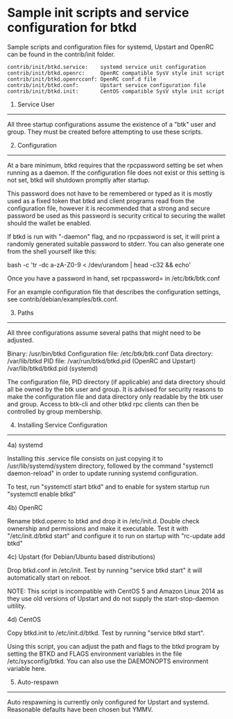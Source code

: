 Sample init scripts and service configuration for btkd
==========================================================

Sample scripts and configuration files for systemd, Upstart and OpenRC
can be found in the contrib/init folder.

    contrib/init/btkd.service:    systemd service unit configuration
    contrib/init/btkd.openrc:     OpenRC compatible SysV style init script
    contrib/init/btkd.openrcconf: OpenRC conf.d file
    contrib/init/btkd.conf:       Upstart service configuration file
    contrib/init/btkd.init:       CentOS compatible SysV style init script

1. Service User
---------------------------------

All three startup configurations assume the existence of a "btk" user
and group.  They must be created before attempting to use these scripts.

2. Configuration
---------------------------------

At a bare minimum, btkd requires that the rpcpassword setting be set
when running as a daemon.  If the configuration file does not exist or this
setting is not set, btkd will shutdown promptly after startup.

This password does not have to be remembered or typed as it is mostly used
as a fixed token that btkd and client programs read from the configuration
file, however it is recommended that a strong and secure password be used
as this password is security critical to securing the wallet should the
wallet be enabled.

If btkd is run with "-daemon" flag, and no rpcpassword is set, it will
print a randomly generated suitable password to stderr.  You can also
generate one from the shell yourself like this:

bash -c 'tr -dc a-zA-Z0-9 < /dev/urandom | head -c32 && echo'

Once you have a password in hand, set rpcpassword= in /etc/btk/btk.conf

For an example configuration file that describes the configuration settings,
see contrib/debian/examples/btk.conf.

3. Paths
---------------------------------

All three configurations assume several paths that might need to be adjusted.

Binary:              /usr/bin/btkd
Configuration file:  /etc/btk/btk.conf
Data directory:      /var/lib/btkd
PID file:            /var/run/btkd/btkd.pid (OpenRC and Upstart)
                     /var/lib/btkd/btkd.pid (systemd)

The configuration file, PID directory (if applicable) and data directory
should all be owned by the btk user and group.  It is advised for security
reasons to make the configuration file and data directory only readable by the
btk user and group.  Access to btk-cli and other btkd rpc clients
can then be controlled by group membership.

4. Installing Service Configuration
-----------------------------------

4a) systemd

Installing this .service file consists on just copying it to
/usr/lib/systemd/system directory, followed by the command
"systemctl daemon-reload" in order to update running systemd configuration.

To test, run "systemctl start btkd" and to enable for system startup run
"systemctl enable btkd"

4b) OpenRC

Rename btkd.openrc to btkd and drop it in /etc/init.d.  Double
check ownership and permissions and make it executable.  Test it with
"/etc/init.d/btkd start" and configure it to run on startup with
"rc-update add btkd"

4c) Upstart (for Debian/Ubuntu based distributions)

Drop btkd.conf in /etc/init.  Test by running "service btkd start"
it will automatically start on reboot.

NOTE: This script is incompatible with CentOS 5 and Amazon Linux 2014 as they
use old versions of Upstart and do not supply the start-stop-daemon uitility.

4d) CentOS

Copy btkd.init to /etc/init.d/btkd. Test by running "service btkd start".

Using this script, you can adjust the path and flags to the btkd program by
setting the BTKD and FLAGS environment variables in the file
/etc/sysconfig/btkd. You can also use the DAEMONOPTS environment variable here.

5. Auto-respawn
-----------------------------------

Auto respawning is currently only configured for Upstart and systemd.
Reasonable defaults have been chosen but YMMV.

